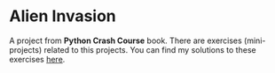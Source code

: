 # Alien Invasion

A project from **Python Crash Course** book. There are exercises
(mini-projects) related to this projects. You can find my solutions to these
exercises [here](https://github.com/Neov23/python_crash_course_exercises/blob/main/part_2/project_1/README.md).

